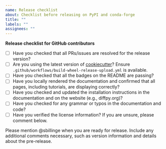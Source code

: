 ```yaml
---
name: Release checklist
about: Checklist before releasing on PyPI and conda-forge
title: ""
labels: ""
assignees: ""
---
```


**Release checklist for GitHub contributors**

- [ ] Have you checked that all PRs/issues are resolved for the release version?
- [ ] Are you using the latest version of [cookiecutter](https://github.com/Billingegroup/cookiecutter)? Ensure `.github/workflows/build-wheel-release-upload.yml` is available.
- [ ] Have you checked that all the badges on the README are passing?
- [ ] Have you locally rendered the documentation and confirmed that all pages, including tutorials, are displaying correctly?
- [ ] Have you checked and updated the installation instructions in the documentation and on the website (e.g., diffpy.org)?
- [ ] Have you checked for any grammar or typos in the documentation and code?
- [ ] Have you verified the license information? If you are unsure, please comment below.

Please mention @sbillinge when you are ready for release. Include any additional comments necessary, such as version information and details about the pre-release.